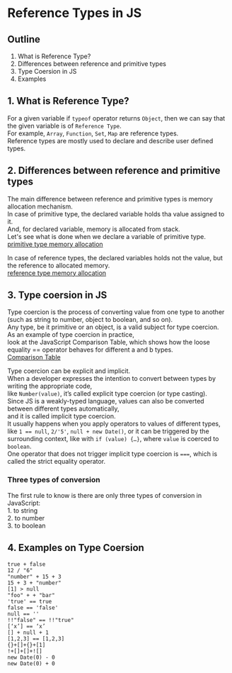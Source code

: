 # Reference Types in JS

## Outline
  1. What is Reference Type?  
  2. Differences between reference and primitive types  
  3. Type Coersion in JS
  4. Examples  
  
## 1. What is Reference Type?

  For a given variable if `typeof` operator returns `Object`, then we can say that  
  the given variable is of `Reference Type`.  
  For example, `Array`, `Function`, `Set`, `Map` are reference types.  
  Reference types are mostly used to declare and describe user defined types.

## 2. Differences between reference and primitive types

  The main difference between reference and primitive types is memory allocation mechanism.  
  In case of primitive type, the declared variable holds tha value assigned to it.  
  And, for declared variable, memory is allocated from stack.  
  Let's see what is done when we declare a variable of primitive type.  
  [primitive type memory allocation](https://felixgerschau.com/static/b94165593eb6e02d73039d8b2cfccfdd/c1b63/stack-memory-explained.png)
  
  
  In case of reference types, the declared variables holds not the value, but the reference to allocated memory.  
  [reference type memory allocation](https://felixgerschau.com/static/b452488bd7eeac0405c48f164da6280d/c1b63/stack-heap-pointers.png)
  
 ## 3. Type coersion in JS
  
  Type coercion is the process of converting value from one type to another (such as string to number, object to boolean, and so on).  
  Any type, be it primitive or an object, is a valid subject for type coercion.  
  As an example of type coercion in practice,  
  look at the JavaScript Comparison Table, which shows how the loose equality == operator behaves for different a and b types.  
  [Comparison Table](https://dorey.github.io/JavaScript-Equality-Table)
  
  Type coercion can be explicit and implicit.  
  When a developer expresses the intention to convert between types by writing the appropriate code,  
  like `Number(value)`, it’s called explicit type coercion (or type casting).  
  Since JS is a weakly-typed language, values can also be converted between different types automatically,  
  and it is called implicit type coercion.  
  It usually happens when you apply operators to values of different types, like
  `1 == null`, `2/'5'`, `null + new Date()`, 
  or it can be triggered by the surrounding context, like with `if (value) {…}`, where `value` is coerced to `boolean`.  
  One operator that does not trigger implicit type coercion is `===`, which is called the strict equality operator.
  
  ### Three types of conversion
  The first rule to know is there are only three types of conversion in JavaScript:   
    1. to string  
    2. to number  
    3. to boolean
    
    
    
  ## 4. Examples on Type Coersion
  
  ```
  true + false
  12 / "6"
  "number" + 15 + 3
  15 + 3 + "number"
  [1] > null
  "foo" + + "bar"
  'true' == true
  false == 'false'
  null == ''
  !!"false" == !!"true"
  [‘x’] == ‘x’
  [] + null + 1
  [1,2,3] == [1,2,3]
  {}+[]+{}+[1]
  !+[]+[]+![]
  new Date(0) - 0
  new Date(0) + 0
  ```
  
